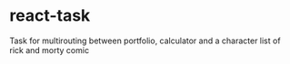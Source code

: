 # react-task
Task for multirouting between portfolio, calculator and a character list of rick and morty comic
